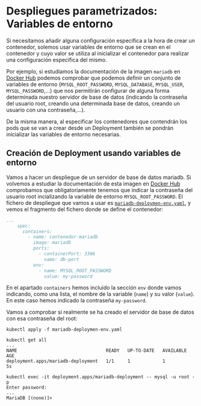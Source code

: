 # Despliegues parametrizados: Variables de entorno

Si necesitamos añadir alguna configuración especifica a la hora de crear un contenedor, solemos usar variables de entorno que se crean en el contenedor y cuyo valor se utiliza al inicializar el contenedor para realizar una configuración específica del mismo.

Por ejemplo, si estudiamos la documentación de la imagen `mariadb` en [Docker Hub](https://hub.docker.com/_/mariadb) podemos comprobar que podemos definir un conjunto de variables de entorno (`MYSQL_ROOT_PASSWORD`, `MYSQL_DATABASE`, `MYSQL_USER`, `MYSQL_PASSWORD`,...) que nos permitirán configurar de alguna forma determinada nuestro servidor de base de datos (indicando la contraseña del usuario root, creando una determinada base de datos, creando un usuario con una contraseña,...).

De la misma manera, al especificar los contenedores que contendrán los pods que se van a crear desde un Deployment también se pondrán inicializar las variables de entorno necesarias.

## Creación de Deployment usando variables de entorno

Vamos a hacer un despliegue de un servidor de base de datos mariadb. Si volvemos a estudiar la documentación de esta imagen en [Docker Hub](https://hub.docker.com/_/mariadb) comprobamos que obligatoriamente tenemos que indicar la contraseña del usuario root incializando la variable de entorno `MYSQL_ROOT_PASSWORD`. El fichero de despliegue que vamos a usar es [`mariadb-deploymen-env.yaml`](files/mariadb-deploymen-env.yaml), y vemos el fragmento del fichero donde se define el contenedor:

```yaml
...
    spec:
      containers:
        - name: contenedor-mariadb
          image: mariadb
          ports:
            - containerPort: 3306
              name: db-port
          env:
            - name: MYSQL_ROOT_PASSWORD
              value: my-password
```

En el apartado `containers` hemos incluido la sección `env` donde vamos indicando, como una lista, el nombre de la variable (`name`) y su valor (`value`). En este caso hemos indicado la contraseña `my-password`.

Vamos a comprobar si realmente se ha creado el servidor de base de datos con esa contraseña del root:

    kubectl apply -f mariadb-deploymen-env.yaml 

    kubectl get all
    ...
    NAME                                 READY   UP-TO-DATE   AVAILABLE   AGE
    deployment.apps/mariadb-deployment   1/1     1            1           5s

    kubectl exec -it deployment.apps/mariadb-deployment -- mysql -u root -p
    Enter password: 
    ...
    MariaDB [(none)]> 

